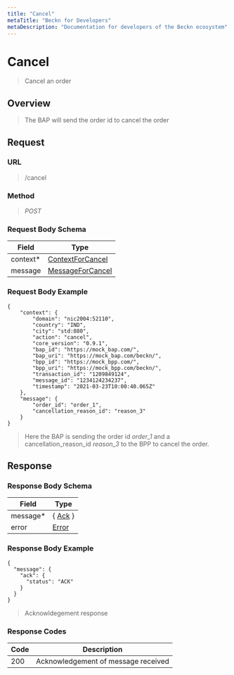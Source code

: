 ```yaml
---
title: "Cancel"
metaTitle: "Beckn for Developers"
metaDescription: "Documentation for developers of the Beckn ecosystem"
---
```


Cancel
===================

>   Cancel an order

Overview
--------

>   The BAP will send the order id to cancel the order

Request
-------

### URL

>   /cancel

### Method

>  *POST*

### Request Body Schema

|**Field**|**Type**|
|---------|--------|
|context*|[ContextForCancel](/Core/01_Transaction%20Layer%20Specification/Latest/Schema%20Reference/contextforcancel)|
|message| [MessageForCancel](/Core/01_Transaction%20Layer%20Specification/Latest/Schema%20Reference/messageforcancel) |

### Request Body Example

```
{
    "context": {
        "domain": "nic2004:52110",
        "country": "IND",
        "city": "std:080",
        "action": "cancel",
        "core_version": "0.9.1",
        "bap_id": "https://mock_bap.com/",
        "bap_uri": "https://mock_bap.com/beckn/",
        "bpp_id": "https://mock_bpp.com/",
        "bpp_uri": "https://mock_bpp.com/beckn/",
        "transaction_id": "1209849124",
        "message_id": "1234124234237",
        "timestamp": "2021-03-23T10:00:40.065Z"
    },
    "message": {
        "order_id": "order_1",
        "cancellation_reason_id": "reason_3"
    }
}
```

>   Here the BAP is sending the order id *order_1* and a cancellation_reason_id *reason_3* to the BPP to cancel the order.

Response
--------

### Response Body Schema

|**Field**|**Type**|
|---------|--------|
|message*|{ [Ack](/Core/01_Transaction%20Layer%20Specification/Latest/Schema%20Reference/ack) }|
|error| [Error](/Core/01_Transaction%20Layer%20Specification/Latest/Schema%20Reference/error) |

### Response Body Example

```
{
  "message": {
    "ack": {
      "status": "ACK"
    }
  }
}
```

> Acknowldegement response

### Response Codes

| **Code**       | **Description** |
|----------------|-----------------|
| 200 | Acknowledgement of message received   |